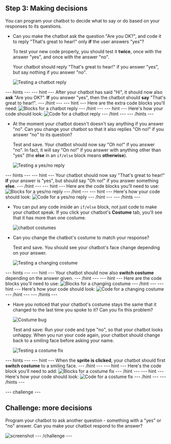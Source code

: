 ## Step 3: Making decisions

You can program your chatbot to decide what to say or do based on your responses to its questions.

+ Can you make the chatbot ask the question "Are you OK?", and code it to reply "That's great to hear!" only __if__ the user answers "yes"?

    To test your new code properly, you should test it __twice__, once with the answer "yes", and once with the answer "no".

    Your chatbot should reply "That's great to hear!" if you answer "yes", but say nothing if you answer "no".

    ![Testing a chatbot reply](images/chatbot-if-test.png)

--- hints ---
--- hint ---
After your chatbot has said "Hi", it should now also __ask__ "Are you OK?". __If__ you answer "yes", then the chatbot should __say__ "That's great to hear!".
--- /hint ---
--- hint ---
Here are the extra code blocks you'll need:
![Blocks for a chatbot reply](images/chatbot-if-blocks.png)
--- /hint ---
--- hint ---
Here's how your code should look:
![Code for a chatbot reply](images/chatbot-if-code.png)
--- /hint ---
--- /hints ---

+ At the moment your chatbot doesn't doesn't say anything if you answer "no". Can you change your chatbot so that it also replies "Oh no!" if you answer "no" to its question?

    Test and save. Your chatbot should now say "Oh no!" if you answer "no". In fact, it will say "On no!" if you answer with anything other than "yes" (the __else__ in an `if/else` block means __otherwise__).

    ![Testing a yes/no reply](images/chatbot-if-else-test.png)

--- hints ---
--- hint ---
Your chatbot should now say "That's great to hear!" __if__ your answer is "yes", but should say "Oh no!" if you answer something __else__.
--- /hint ---
--- hint ---
Here are the code blocks you'll need to use:
![Blocks for a yes/no reply](images/chatbot-if-else-blocks.png)
--- /hint ---
--- hint ---
Here's how your code should look:
![Code for a yes/no reply](images/chatbot-if-else-code.png)
--- /hint ---
--- /hints ---

+ You can put any code inside an `if/else` block, not just code to make your chatbot speak. If you click your chatbot's **Costume** tab, you'll see that it has more than one costume.

    ![chatbot costumes](images/chatbot-costume-view.png)

+ Can you change the chatbot's costume to match your response?

    Test and save. You should see your chatbot's face change depending on your answer.

    ![Testing a changing costume](images/chatbot-costume-test.png)

--- hints ---
--- hint ---
Your chatbot should now also __switch costume__ depending on the answer given.
--- /hint ---
--- hint ---
Here are the code blocks you'll need to use:
![Blocks for a changing costume](images/chatbot-costume-blocks.png)
--- /hint ---
--- hint ---
Here's how your code should look:
![Code for a changing costume](images/chatbot-costume-code.png)
--- /hint ---
--- /hints ---

+ Have you noticed that your chatbot's costume stays the same that it changed to the last time you spoke to it? Can you fix this problem?

    ![Costume bug](images/chatbot-costume-bug-test.png)

    Test and save: Run your code and type "no", so that your chatbot looks unhappy. When you run your code again, your chatbot should change back to a smiling face before asking your name.

    ![Testing a costume fix](images/chatbot-costume-fix-test.png)

--- hints ---
--- hint ---
When the __sprite is clicked__, your chatbot should first __switch costume__ to a smiling face.
--- /hint ---
--- hint ---
Here's the code block you'll need to add:
![Blocks for a costume fix](images/chatbot-costume-fix-blocks.png)
--- /hint ---
--- hint ---
Here's how your code should look:
![Code for a costume fix](images/chatbot-costume-fix-code.png)
--- /hint ---
--- /hints ---

--- challenge ---
## Challenge: more decisions

Program your chatbot to ask another question - something with a "yes" or "no" answer. Can you make your chatbot respond to the answer?

![screenshot](images/chatbot-joke.png)
--- /challenge ---
